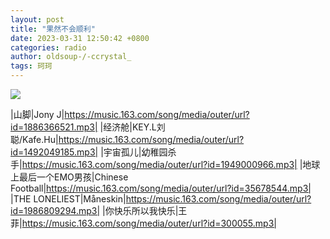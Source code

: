 ```yaml
---
layout: post
title: "果然不会顺利"
date: 2023-03-31 12:50:42 +0800
categories: radio
author: oldsoup-/-ccrystal_
tags: 珂珂
---
```

![]({{site.baseurl}}/images/cover_20230331.jpg)

|山脚|Jony J|https://music.163.com/song/media/outer/url?id=1886366521.mp3|
|经济舱|KEY.L刘聪/Kafe.Hu|https://music.163.com/song/media/outer/url?id=1492049185.mp3|
|宇宙孤儿|幼稚园杀手|https://music.163.com/song/media/outer/url?id=1949000966.mp3|
|地球上最后一个EMO男孩|Chinese Football|https://music.163.com/song/media/outer/url?id=35678544.mp3|
|THE LONELIEST|Måneskin|https://music.163.com/song/media/outer/url?id=1986809294.mp3|
|你快乐所以我快乐|王菲|https://music.163.com/song/media/outer/url?id=300055.mp3|


